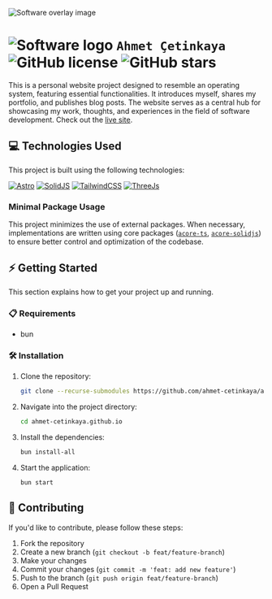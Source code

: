 ![Software overlay image](https://github.com/user-attachments/assets/d26f83f5-4bdc-4fd3-b72c-02cea5f68406)

# ![Software logo](https://github.com/user-attachments/assets/31fbd891-aee5-4e12-9b48-906cfbbfebd4) `Ahmet Çetinkaya` ![GitHub license](https://img.shields.io/github/license/ahmet-cetinkaya/ahmet-cetinkaya.github.io) ![GitHub stars](https://img.shields.io/github/stars/ahmet-cetinkaya/ahmet-cetinkaya.github.io?style=social)

This is a personal website project designed to resemble an operating system, featuring essential functionalities. It introduces myself, shares my portfolio, and publishes blog posts. The website serves as a central hub for showcasing my work, thoughts, and experiences in the field of software development. Check out the [live site](https://ahmetcetinkaya.me/).

## 💻 Technologies Used

This project is built using the following technologies:

[![Astro](https://img.shields.io/badge/Astro-FF5D01?style=for-the-badge&logo=astro&logoColor=white)](https://astro.build/)
[![SolidJS](https://img.shields.io/badge/SolidJS-2C4F7C?style=for-the-badge&logo=solid&logoColor=white)](https://solidjs.com/)
[![TailwindCSS](https://img.shields.io/badge/TailwindCSS-38B2AC?style=for-the-badge&logo=tailwind-css&logoColor=white)](https://tailwindcss.com/)
[![ThreeJs](https://img.shields.io/badge/ThreeJs-black?style=for-the-badge&logo=three.js&logoColor=white)](https://threejs.org/)

### Minimal Package Usage

This project minimizes the use of external packages. When necessary, implementations are written using core packages ([`acore-ts`](https://github.com/ahmet-cetinkaya/acore-ts), [`acore-solidjs`](https://github.com/ahmet-cetinkaya/acore-solidjs)) to ensure better control and optimization of the codebase.

## ⚡ Getting Started

This section explains how to get your project up and running.

### 📋 Requirements

- bun

### 🛠️ Installation

1. Clone the repository:
   ```bash
   git clone --recurse-submodules https://github.com/ahmet-cetinkaya/ahmet-cetinkaya.github.io.git
   ```
2. Navigate into the project directory:
   ```bash
   cd ahmet-cetinkaya.github.io
   ```
3. Install the dependencies:
   ```bash
   bun install-all
   ```
4. Start the application:
   ```bash
   bun start
   ```

## 🤝 Contributing

If you'd like to contribute, please follow these steps:

1. Fork the repository
2. Create a new branch (`git checkout -b feat/feature-branch`)
3. Make your changes
4. Commit your changes (`git commit -m 'feat: add new feature'`)
5. Push to the branch (`git push origin feat/feature-branch`)
6. Open a Pull Request
